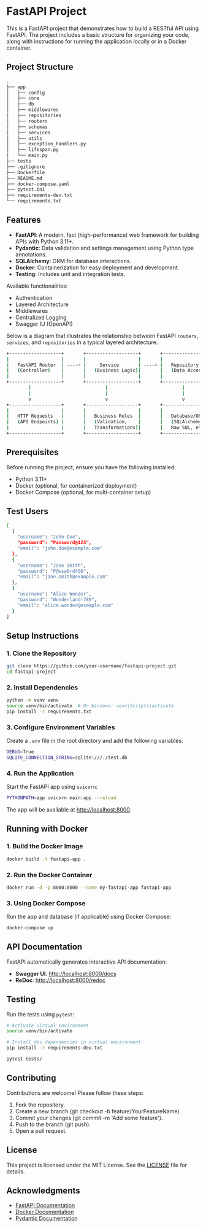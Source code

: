 # FastAPI Project

This is a FastAPI project that demonstrates how to build a RESTful API using FastAPI. The project includes a basic structure for organizing your code, along with instructions for running the application locally or in a Docker container.

## Project Structure

```bash
.
├── app
│   ├── config
│   ├── core
│   ├── db
│   ├── middlewares
│   ├── repositories
│   ├── routers
│   ├── schemas
│   ├── services
│   ├── utils
│   ├── exception_handlers.py
│   ├── lifespan.py
│   └── main.py
├── tests
├── .gitignore
├── Dockerfile
├── README.md
├── docker-compose.yaml
├── pytest.ini
├── requirements-dev.txt
└── requirements.txt
```

## Features

- **FastAPI**: A modern, fast (high-performance) web framework for building APIs with Python 3.11+.
- **Pydantic**: Data validation and settings management using Python type annotations.
- **SQLAlchemy**: ORM for database interactions.
- **Docker**: Containerization for easy deployment and development.
- **Testing**: Includes unit and integration tests.

Available functionalities:

- Authentication
- Layered Architecture
- Middlewares
- Centralized Logging
- Swagger IU (OpenAPI)

Below is a diagram that illustrates the relationship between FastAPI `routers`, `services`, and `repositories` in a typical layered architecture.

```bash
+-------------------+       +-------------------+       +-------------------+
|                   |       |                   |       |                   |
|   FastAPI Router  | ----> |     Service       | ----> |   Repository      |
|   (Controller)    |       |   (Business Logic)|       |   (Data Access)   |
|                   |       |                   |       |                   |
+-------------------+       +-------------------+       +-------------------+
        |                           |                           |
        |                           |                           |
        v                           v                           v
+-------------------+       +-------------------+       +-------------------+
|                   |       |                   |       |                   |
|   HTTP Requests   |       |   Business Rules  |       |   Database/ORM    |
|   (API Endpoints) |       |   (Validation,    |       |   (SQLAlchemy,    |
|                   |       |   Transformations)|       |   Raw SQL, etc.)  |
+-------------------+       +-------------------+       +-------------------+
```

## Prerequisites

Before running the project, ensure you have the following installed:

- Python 3.11+
- Docker (optional, for containerized deployment)
- Docker Compose (optional, for multi-container setup)

## Test Users

```bash
[
  {
    "username": "John Doe",
    "password": "Password@123",
    "email": "john.doe@example.com"
  },
  {
    "username": "Jane Smith",
    "password": "P@ssw0rd456",
    "email": "jane.smith@example.com"
  },
  {
    "username": "Alice Wonder",
    "password": "Wonderland!789",
    "email": "alice.wonder@example.com"
  }
]
```

## Setup Instructions

### 1. Clone the Repository

```bash
git clone https://github.com/your-username/fastapi-project.git
cd fastapi-project
```

### 2. Install Dependencies

```bash
python -m venv venv
source venv/bin/activate  # On Windows: venv\Scripts\activate
pip install -r requirements.txt
```

### 3. Configure Environment Variables

Create a `.env` file in the root directory and add the following variables:

```bash
DEBUG=True
SQLITE_CONNECTION_STRING=sqlite:///./test.db
```

### 4. Run the Application

Start the FastAPI app using `uvicorn`:

```bash
PYTHONPATH=app uvicorn main:app --reload
```

The app will be available at <http://localhost:8000>.

## Running with Docker

### 1. Build the Docker Image

```bash
docker build -t fastapi-app .
```

### 2. Run the Docker Container

```bash
docker run -d -p 8000:8000 --name my-fastapi-app fastapi-app
```

### 3. Using Docker Compose

Run the app and database (if applicable) using Docker Compose:

```bash
docker-compose up
```

## API Documentation

FastAPI automatically generates interactive API documentation:

- **Swagger UI**: <http://localhost:8000/docs>
- **ReDoc**: <http://localhost:8000/redoc>

## Testing

Run the tests using `pytest`:

```bash
# Activate virtual environment
source venv/bin/activate

# Install dev dependencies in virtual environment
pip install -r requirements-dev.txt

pytest tests/
```

## Contributing

Contributions are welcome! Please follow these steps:

1. Fork the repository.
2. Create a new branch (git checkout -b feature/YourFeatureName).
3. Commit your changes (git commit -m 'Add some feature').
4. Push to the branch (git push).
5. Open a pull request.

## License

This project is licensed under the MIT License. See the [LICENSE](./LICENSE) file for details.

## Acknowledgments

- [FastAPI Documentation](https://fastapi.tiangolo.com/)
- [Docker Documentation](https://docs.docker.com/)
- [Pydantic Documentation](https://docs.pydantic.dev/latest/)
